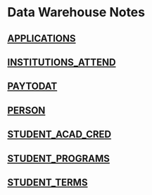 # Data Warehouse Notes 

## [APPLICATIONS](APPLICATIONS.md)

## [INSTITUTIONS_ATTEND](INSTITUTIONS_ATTEND.md)

## [PAYTODAT](PAYTODAT.md)

## [PERSON](PERSON.md)

## [STUDENT_ACAD_CRED](STUDENT_ACAD_CRED.md)

## [STUDENT_PROGRAMS](STUDENT_PROGRAMS.md)

## [STUDENT_TERMS](STUDENT_TERMS.md)
